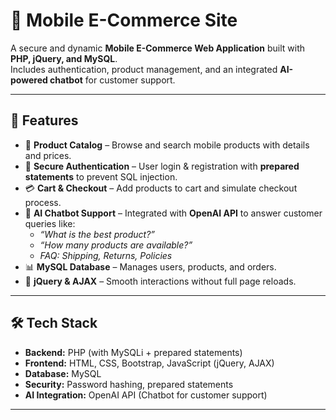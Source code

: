 # 📱 Mobile E-Commerce Site

A secure and dynamic **Mobile E-Commerce Web Application** built with **PHP, jQuery, and MySQL**.  
Includes authentication, product management, and an integrated **AI-powered chatbot** for customer support.

---

## 🚀 Features

- 🛒 **Product Catalog** – Browse and search mobile products with details and prices.  
- 🔐 **Secure Authentication** – User login & registration with **prepared statements** to prevent SQL injection.  
- 💳 **Cart & Checkout** – Add products to cart and simulate checkout process.  
- 🤖 **AI Chatbot Support** – Integrated with **OpenAI API** to answer customer queries like:
  - *“What is the best product?”*  
  - *“How many products are available?”*  
  - *FAQ: Shipping, Returns, Policies*  
- 📊 **MySQL Database** – Manages users, products, and orders.  
- 🎨 **jQuery & AJAX** – Smooth interactions without full page reloads.  

---

## 🛠️ Tech Stack

- **Backend:** PHP (with MySQLi + prepared statements)  
- **Frontend:** HTML, CSS, Bootstrap, JavaScript (jQuery, AJAX)  
- **Database:** MySQL  
- **Security:** Password hashing, prepared statements  
- **AI Integration:** OpenAI API (Chatbot for customer support)  

---
